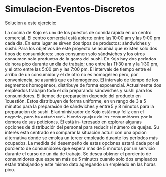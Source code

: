 # Simulacion-Eventos-Discretos
Solucion a este ejercicio:

La cocina de Kojo es uno de los puestos de comida rápida en un centro
comercial. El centro comercial está abierto entre las 10:00 am y las 9:00 pm cada
día. En este lugar se sirven dos tipos de productos: sándwiches y sushi. Para los
objetivos de este proyecto se asumirá que existen solo dos tipos de consumidores:
unos consumen solo sándwiches y los otros consumen solo productos de la gama
del sushi. En Kojo hay dos perı́odos de hora pico durante un dı́a de trabajo;
uno entre las 11:30 am y la 1:30 pm, y el otro entre las 5:00 pm y las 7:00
pm. El intervalo de tiempo entre el arribo de un consumidor y el de otro no es
homogéneo pero, por conveniencia, se asumirá que es homogéneo. El intervalo
de tiempo de los segmentos homogéneos, distribuye de forma exponencial.
Actualmente dos empleados trabajan todo el dı́a preparando sándwiches y
sushi para los consumidores. El tiempo de preparación depende del producto en
1cuestión. Estos distribuyen de forma uniforme, en un rango de 3 a 5 minutos
para la preparación de sándwiches y entre 5 y 8 minutos para la preparación de
sushi.
El administrador de Kojo está muy feliz con el negocio, pero ha estado reci-
biendo quejas de los consumidores por la demora de sus peticiones. Él está in-
teresado en explorar algunas opciones de distribución del personal para reducir
el número de quejas. Su interés está centrado en comparar la situación actual con
una opción alternativa donde se emplea un tercer empleado durante los perı́odos
más ocupados. La medida del desempeño de estas opciones estará dada por el
porciento de consumidores que espera más de 5 minutos por un servicio durante
el curso de un dı́a de trabajo.
Se desea obtener el porciento de consumidores que esperan más de 5 minutos
cuando solo dos empleados están trabajando y este mismo dato agregando un
empleado en las horas pico.
